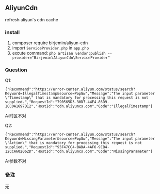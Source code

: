## AliyunCdn
refresh aliyun's cdn cache

### install
1. composer require birjemin/aliyun-cdn
2. import `ServiceProvider.php` in `app.php`
3. excute command: `php artisan vendor:publish --provider="Birjemin\AliyunCdn\ServiceProvider"`

### Question
Q1:
```
{"Recommend":"https://error-center.aliyun.com/status/search?Keyword=IllegalTimestamp&source=PopGw","Message":"The input parameter \"Timestamp\" that is mandatory for processing this request is not supplied.","RequestId":"790565D3-30D7-44E4-86D9-1CC0A1697D12","HostId":"cdn.aliyuncs.com","Code":"IllegalTimestamp"}
```
A:时区不对

Q2:
```
{"Recommend":"https://error-center.aliyun.com/status/search?Keyword=MissingParameter&source=PopGw","Message":"The input parameter \"Action\" that is mandatory for processing this request is not supplied.","RequestId":"95F47CC4-BADA-4AF6-9EB4-12CCA602062D","HostId":"cdn.aliyuncs.com","Code":"MissingParameter"}
```
A:参数不对

### 备注
无
